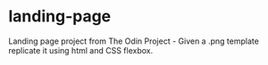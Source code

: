 # landing-page
Landing page project from The Odin Project - Given a .png template replicate it using html and CSS flexbox.
